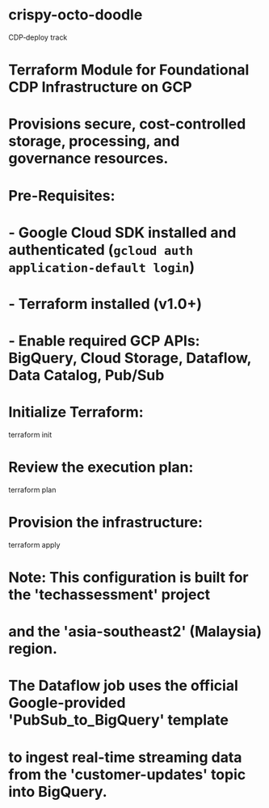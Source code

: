 # crispy-octo-doodle
CDP‐deploy track
# Terraform Module for Foundational CDP Infrastructure on GCP
# Provisions secure, cost-controlled storage, processing, and governance resources.

# Pre-Requisites: 
# - Google Cloud SDK installed and authenticated (`gcloud auth application-default login`)
# - Terraform installed (v1.0+)
# - Enable required GCP APIs: BigQuery, Cloud Storage, Dataflow, Data Catalog, Pub/Sub

# Initialize Terraform:
terraform init

# Review the execution plan:
terraform plan

# Provision the infrastructure:
terraform apply

# Note: This configuration is built for the 'techassessment' project
# and the 'asia-southeast2' (Malaysia) region.

# The Dataflow job uses the official Google-provided 'PubSub_to_BigQuery' template
# to ingest real-time streaming data from the 'customer-updates' topic into BigQuery.
